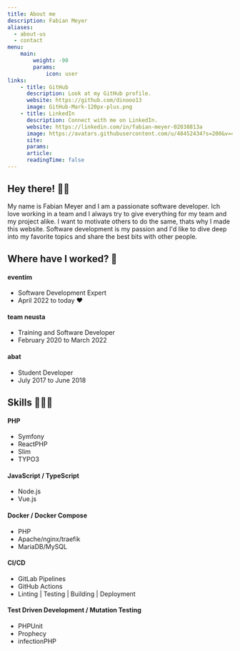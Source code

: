 ```yaml
---
title: About me
description: Fabian Meyer
aliases:
  - about-us
  - contact
menu:
    main:
        weight: -90
        params:
            icon: user
links:
    - title: GitHub
      description: Look at my GitHub profile.
      website: https://github.com/dinooo13
      image: GitHub-Mark-120px-plus.png
    - title: LinkedIn
      description: Connect with me on LinkedIn.
      website: https://linkedin.com/in/fabian-meyer-02038813a
      image: https://avatars.githubusercontent.com/u/48452434?s=200&v=4
      site:
      params:
      article:
      readingTime: false
---
```


## Hey there! 👋🏼

My name is Fabian Meyer and I am a passionate software developer. Ich love working in a team and I always try to give everything for my team and my project alike. I want to motivate others to do the same, thats why I made this website. Software development is my passion and I'd like to dive deep into my favorite topics and share the best bits with other people.

## Where have I worked? 🏢

#### eventim
 - Software Development Expert
 - April 2022 to today ❤️

#### team neusta
 - Training and Software Developer
 - February 2020 to March 2022

#### abat
 - Student Developer
 - July 2017 to June 2018

## Skills 👨🏻‍💻

#### PHP 
 - Symfony
 - ReactPHP
 - Slim
 - TYPO3

#### JavaScript / TypeScript
 - Node.js
 - Vue.js

#### Docker / Docker Compose
 - PHP 
 - Apache/nginx/traefik
 - MariaDB/MySQL

#### CI/CD
 - GitLab Pipelines
 - GitHub Actions
 - Linting | Testing | Building | Deployment

#### Test Driven Development / Mutation Testing
 - PHPUnit 
 - Prophecy 
 - infectionPHP
